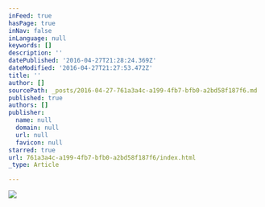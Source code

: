 ```yaml
---
inFeed: true
hasPage: true
inNav: false
inLanguage: null
keywords: []
description: ''
datePublished: '2016-04-27T21:28:24.369Z'
dateModified: '2016-04-27T21:27:53.472Z'
title: ''
author: []
sourcePath: _posts/2016-04-27-761a3a4c-a199-4fb7-bfb0-a2bd58f187f6.md
published: true
authors: []
publisher:
  name: null
  domain: null
  url: null
  favicon: null
starred: true
url: 761a3a4c-a199-4fb7-bfb0-a2bd58f187f6/index.html
_type: Article

---
```

![](https://the-grid-user-content.s3-us-west-2.amazonaws.com/8524fa71-3ce1-44e4-a125-32fc7c0ba8cb.jpg)